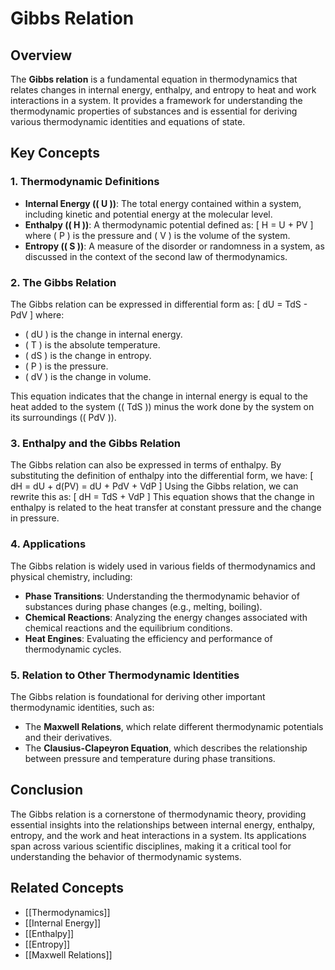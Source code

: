 
# Gibbs Relation

## Overview
The **Gibbs relation** is a fundamental equation in thermodynamics that relates changes in internal energy, enthalpy, and entropy to heat and work interactions in a system. It provides a framework for understanding the thermodynamic properties of substances and is essential for deriving various thermodynamic identities and equations of state.

## Key Concepts

### 1. Thermodynamic Definitions
- **Internal Energy (\( U \))**: The total energy contained within a system, including kinetic and potential energy at the molecular level.
- **Enthalpy (\( H \))**: A thermodynamic potential defined as:
  \[
  H = U + PV
  \]
  where \( P \) is the pressure and \( V \) is the volume of the system.
- **Entropy (\( S \))**: A measure of the disorder or randomness in a system, as discussed in the context of the second law of thermodynamics.

### 2. The Gibbs Relation
The Gibbs relation can be expressed in differential form as:
\[
dU = TdS - PdV
\]
where:
- \( dU \) is the change in internal energy.
- \( T \) is the absolute temperature.
- \( dS \) is the change in entropy.
- \( P \) is the pressure.
- \( dV \) is the change in volume.

This equation indicates that the change in internal energy is equal to the heat added to the system (\( TdS \)) minus the work done by the system on its surroundings (\( PdV \)).

### 3. Enthalpy and the Gibbs Relation
The Gibbs relation can also be expressed in terms of enthalpy. By substituting the definition of enthalpy into the differential form, we have:
\[
dH = dU + d(PV) = dU + PdV + VdP
\]
Using the Gibbs relation, we can rewrite this as:
\[
dH = TdS + VdP
\]
This equation shows that the change in enthalpy is related to the heat transfer at constant pressure and the change in pressure.

### 4. Applications
The Gibbs relation is widely used in various fields of thermodynamics and physical chemistry, including:
- **Phase Transitions**: Understanding the thermodynamic behavior of substances during phase changes (e.g., melting, boiling).
- **Chemical Reactions**: Analyzing the energy changes associated with chemical reactions and the equilibrium conditions.
- **Heat Engines**: Evaluating the efficiency and performance of thermodynamic cycles.

### 5. Relation to Other Thermodynamic Identities
The Gibbs relation is foundational for deriving other important thermodynamic identities, such as:
- The **Maxwell Relations**, which relate different thermodynamic potentials and their derivatives.
- The **Clausius-Clapeyron Equation**, which describes the relationship between pressure and temperature during phase transitions.

## Conclusion
The Gibbs relation is a cornerstone of thermodynamic theory, providing essential insights into the relationships between internal energy, enthalpy, entropy, and the work and heat interactions in a system. Its applications span across various scientific disciplines, making it a critical tool for understanding the behavior of thermodynamic systems.

## Related Concepts
- [[Thermodynamics]]
- [[Internal Energy]]
- [[Enthalpy]]
- [[Entropy]]
- [[Maxwell Relations]]

